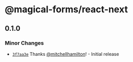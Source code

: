 # @magical-forms/react-next

## 0.1.0
### Minor Changes



- [`3f7aa3e`](https://github.com/Thinkmill/magical-forms/commit/3f7aa3e7a8e0fd466b33c3aa98f0f0cbb95819cd) Thanks [@mitchellhamilton](https://github.com/mitchellhamilton)! - Initial release

